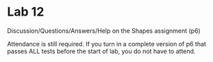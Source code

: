 # Lab 12

Discussion/Questions/Answers/Help on the Shapes assignment (p6)<br>

Attendance is still required. If you turn in a complete version of p6 that passes ALL tests before the start of lab, you do not have to attend.
